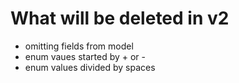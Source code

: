 # What will be deleted in v2

* omitting fields from model
* enum vaues started by + or -
* enum values divided by spaces